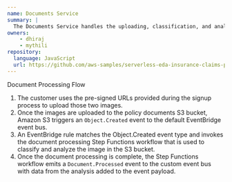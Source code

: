 ```yaml
---
name: Documents Service
summary: |
  The Documents Service handles the uploading, classification, and analysis of documents associated with claims, processing and examining the images within.
owners:
    - dhiraj
    - mythili
repository:
  language: JavaScript
  url: https://github.com/aws-samples/serverless-eda-insurance-claims-processing/tree/main/lib/services/documents
---
```

Document Processing Flow
1. The customer uses the pre-signed URLs provided during the signup process to upload those two images.
2. Once the images are uploaded to the policy documents S3 bucket, Amazon S3 triggers an `Object.Created` event to the default EventBridge event bus.
3. An EventBridge rule matches the Object.Created event type and invokes the document processing Step Functions workflow that is used to classify and analyze the image in the S3 bucket.
4. Once the document processing is complete, the Step Functions workflow emits a `Document.Processed` event to the custom event bus with data from the analysis added to the event payload.

<NodeGraph />
